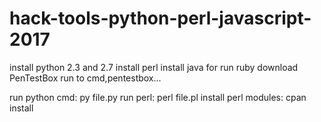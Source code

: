 # hack-tools-python-perl-javascript-2017
install python 2.3 and 2.7
install perl
install java
for run ruby download PenTestBox
run to cmd,pentestbox...

run python cmd: py file.py
run perl: perl file.pl
install perl modules: cpan install
